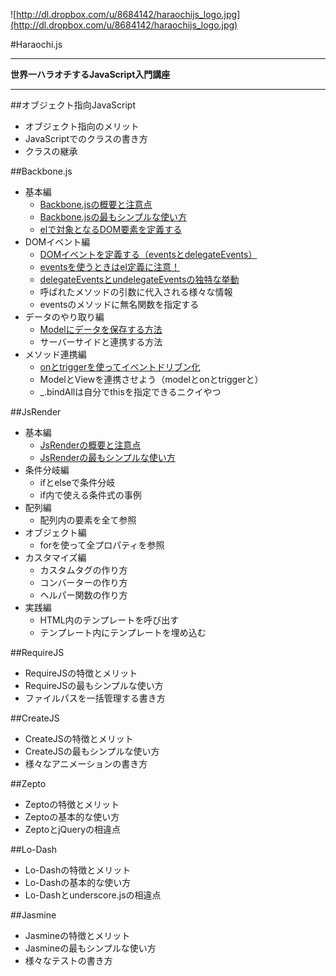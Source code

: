 ![http://dl.dropbox.com/u/8684142/haraochijs_logo.jpg](http://dl.dropbox.com/u/8684142/haraochijs_logo.jpg)

#Haraochi.js

------------------

**世界一ハラオチするJavaScript入門講座**

------------------

##オブジェクト指向JavaScript

* オブジェクト指向のメリット
* JavaScriptでのクラスの書き方
* クラスの継承

##Backbone.js

* 基本編
  * [Backbone.jsの概要と注意点](/honmaaax/Haraochi.js/blob/master/texts/Backbone.js/Backbone.jsの概要と注意点.md)
  * [Backbone.jsの最もシンプルな使い方](/honmaaax/Haraochi.js/blob/master/texts/Backbone.js/Backbone.jsの最もシンプルな使い方.md)
  * [elで対象となるDOM要素を定義する](/honmaaax/Haraochi.js/blob/master/texts/Backbone.js/elで対象となるDOM要素を定義する.md)
* DOMイベント編
  * [DOMイベントを定義する（eventsとdelegateEvents）](/honmaaax/Haraochi.js/blob/master/texts/Backbone.js/DOMイベントを定義する（eventsとdelegateEvents）.md)
  * [eventsを使うときはel定義に注意！](/honmaaax/Haraochi.js/blob/master/texts/Backbone.js/eventsを使うときはel定義に注意！.md)
  * [delegateEventsとundelegateEventsの独特な挙動](/honmaaax/Haraochi.js/blob/master/texts/Backbone.js/delegateEventsとundelegateEventsの独特な挙動.md)
  * 呼ばれたメソッドの引数に代入される様々な情報
  * eventsのメソッドに無名関数を指定する
* データのやり取り編
  * [Modelにデータを保存する方法](/honmaaax/Haraochi.js/blob/master/texts/Backbone.js/Modelにデータを保存する方法.md)
  * サーバーサイドと連携する方法
* メソッド連携編
  * [onとtriggerを使ってイベントドリブン化](/honmaaax/Haraochi.js/blob/master/texts/Backbone.js/onとtriggerを使ってイベントドリブン化.md)
  * ModelとViewを連携させよう（modelとonとtriggerと）
  * _.bindAllは自分でthisを指定できるニクイやつ

##JsRender

* 基本編
  * [JsRenderの概要と注意点](/honmaaax/Haraochi.js/blob/master/texts/JsRender/JsRenderの概要と注意点.md)
  * [JsRenderの最もシンプルな使い方](/honmaaax/Haraochi.js/blob/master/texts/JsRender/JsRenderの最もシンプルな使い方.md)
* 条件分岐編
  * ifとelseで条件分岐
  * if内で使える条件式の事例
* 配列編
  * 配列内の要素を全て参照
* オブジェクト編
  * forを使って全プロパティを参照
* カスタマイズ編
  * カスタムタグの作り方
  * コンバーターの作り方
  * ヘルパー関数の作り方
* 実践編
  * HTML内のテンプレートを呼び出す
  * テンプレート内にテンプレートを埋め込む

##RequireJS

* RequireJSの特徴とメリット
* RequireJSの最もシンプルな使い方
* ファイルパスを一括管理する書き方

##CreateJS

* CreateJSの特徴とメリット
* CreateJSの最もシンプルな使い方
* 様々なアニメーションの書き方

##Zepto

* Zeptoの特徴とメリット
* Zeptoの基本的な使い方
* ZeptoとjQueryの相違点

##Lo-Dash

* Lo-Dashの特徴とメリット
* Lo-Dashの基本的な使い方
* Lo-Dashとunderscore.jsの相違点

##Jasmine

* Jasmineの特徴とメリット
* Jasmineの最もシンプルな使い方
* 様々なテストの書き方